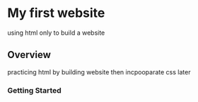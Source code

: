 # My first website

using html only to build a website

## Overview

practicing html by building website then incpooparate css later

### Getting Started

